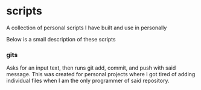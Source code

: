 # scripts
A collection of personal scripts I have built and use in personally

Below is a small description of these scripts

### gits
Asks for an input text, then runs git add, commit, and push with said message. 
This was created for personal projects where I got tired of adding individual files when I am the only programmer of said repository.
